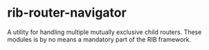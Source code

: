 # rib-router-navigator

A utility for handling multiple mutually exclusive child routers. These modules is by no means a 
mandatory part of the RIB framework.
